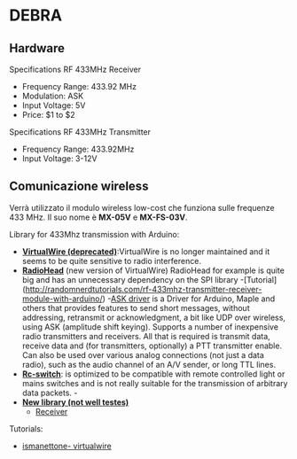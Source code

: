 # DEBRA

## Hardware
Specifications RF 433MHz Receiver

- Frequency Range: 433.92 MHz
- Modulation: ASK
- Input Voltage: 5V
- Price: $1 to $2

Specifications RF 433MHz Transmitter
- Frequency Range: 433.92MHz
- Input Voltage: 3-12V


## Comunicazione wireless
Verrà utilizzato il modulo wireless low-cost che funziona sulle frequenze 433 MHz. Il suo nome è **MX-05V** e **MX-FS-03V**.


Library for 433Mhz transmission with Arduino:
- [**VirtualWire  (deprecated)**](http://www.airspayce.com/mikem/arduino/VirtualWire/):VirtualWire is no longer maintained and it seems to be quite sensitive to radio interference.
-  [**RadioHead**](http://www.airspayce.com/mikem/arduino/RadioHead/) (new version of VirtualWire) RadioHead for example is quite big and has an unnecessary dependency on the SPI library
    -[Tutorial] (http://randomnerdtutorials.com/rf-433mhz-transmitter-receiver-module-with-arduino/)
    -[ASK driver](http://www.airspayce.com/mikem/arduino/RadioHead/classRH__ASK.html) is a Driver for Arduino, Maple and others that provides features to send short messages, without addressing, retransmit or acknowledgment, a bit like UDP over wireless, using ASK (amplitude shift keying). Supports a number of inexpensive radio transmitters and receivers. All that is required is transmit data, receive data and (for transmitters, optionally) a PTT transmitter enable. Can also be used over various analog connections (not just a data radio), such as the audio channel of an A/V sender, or long TTL lines.
- [**Rc-switch**](https://github.com/sui77/rc-switch):  is optimized to be compatible with remote controlled light or mains switches and is not really suitable for the transmission of arbitrary data packets.
    -[](https://sites.google.com/site/summerfuelrobots/arduino-sensor-tutorials/rf-wireless-transmitter-receiver-module-433mhz-for-arduino)
- [**New library (not well testes)**](https://andreasrohner.at/posts/Electronics/New-Arduino-library-for-433-Mhz-AM-Radio-Modules/)
  - [Receiver](https://github.com/zeitgeist87/RFReceiver)

Tutorials:
- [ismanettone- virtualwire](http://ismanettoneblog.altervista.org/blog/lezione-12-comunicazioni-wireless-low-cost-arduino/?doing_wp_cron=1493236840.0937430858612060546875)
